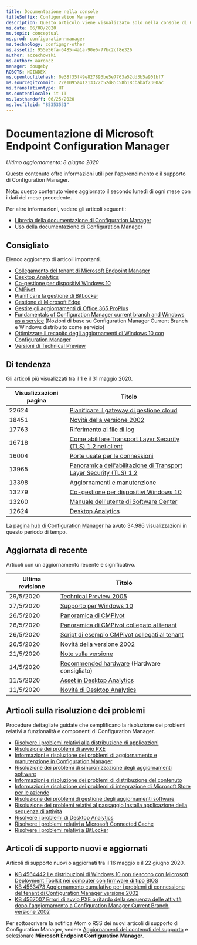 ```yaml
---
title: Documentazione nella console
titleSuffix: Configuration Manager
description: Questo articolo viene visualizzato solo nella console di Configuration Manager.
ms.date: 06/08/2020
ms.topic: conceptual
ms.prod: configuration-manager
ms.technology: configmgr-other
ms.assetid: 955e56fa-6485-4a1a-90e6-77bc2cf8e326
author: aczechowski
ms.author: aaroncz
manager: dougeby
ROBOTS: NOINDEX
ms.openlocfilehash: 0e38f35f49e827893be5e7763a52dd3b5a901bf7
ms.sourcegitcommit: 22e1095a41213372c52d85c58b18cbabaf2300ac
ms.translationtype: HT
ms.contentlocale: it-IT
ms.lasthandoff: 06/25/2020
ms.locfileid: "85353531"
---
```

<!-- 
- Feature 1357546
- This page displays in-console, under the Community workspace, Documentation node. 
- Don't use any relative links; must be full https://docs.microsoft.com and language neutral
- Process: https://microsoft.sharepoint.com/teams/ConfigMgr/Documents/ContentPub/Data%20collection%20process%20for%20Feature%201357546%20In-console%20documentation.docx?web=1
-->

# <a name="microsoft-endpoint-configuration-manager-documentation"></a>Documentazione di Microsoft Endpoint Configuration Manager

*Ultimo aggiornamento: 8 giugno 2020*

Questo contenuto offre informazioni utili per l'apprendimento e il supporto di Configuration Manager.

Nota: questo contenuto viene aggiornato il secondo lunedì di ogni mese con i dati del mese precedente.

Per altre informazioni, vedere gli articoli seguenti:

- [Libreria della documentazione di Configuration Manager](https://docs.microsoft.com/mem/configmgr)  
- [Uso della documentazione di Configuration Manager](https://docs.microsoft.com/mem/configmgr/core/understand/use-docs)

## <a name="recommended"></a>Consigliato

Elenco aggiornato di articoli importanti.

- [Collegamento del tenant di Microsoft Endpoint Manager](https://docs.microsoft.com/mem/configmgr/tenant-attach/device-sync-actions)
- [Desktop Analytics](https://docs.microsoft.com/mem/configmgr/desktop-analytics/overview)
- [Co-gestione per dispositivi Windows 10](https://docs.microsoft.com/mem/configmgr/comanage/overview)  
- [CMPivot](https://docs.microsoft.com/mem/configmgr/core/servers/manage/cmpivot)  
- [Pianificare la gestione di BitLocker](https://docs.microsoft.com/mem/configmgr/protect/plan-design/bitlocker-management)  
- [Gestione di Microsoft Edge](https://docs.microsoft.com/mem/configmgr/apps/deploy-use/deploy-edge)  
- [Gestire gli aggiornamenti di Office 365 ProPlus](https://docs.microsoft.com/mem/configmgr/sum/deploy-use/manage-office-365-proplus-updates)  
- [Fundamentals of Configuration Manager current branch and Windows as a service](https://docs.microsoft.com/mem/configmgr/core/understand/configuration-manager-and-windows-as-service) (Nozioni di base su Configuration Manager Current Branch e Windows distribuito come servizio)
- [Ottimizzare il recapito degli aggiornamenti di Windows 10 con Configuration Manager](https://docs.microsoft.com/mem/configmgr/sum/deploy-use/optimize-windows-10-update-delivery)
- [Versioni di Technical Preview](https://docs.microsoft.com/mem/configmgr/core/get-started/technical-preview)

## <a name="trending"></a>Di tendenza

Gli articoli più visualizzati tra il 1 e il 31 maggio 2020.

| Visualizzazioni pagina | Titolo |
|------------|-------|
| 22624 | [Pianificare il gateway di gestione cloud](https://docs.microsoft.com/mem/configmgr/core/clients/manage/cmg/plan-cloud-management-gateway) |
| 18451 | [Novità della versione 2002](https://docs.microsoft.com/mem/configmgr/core/plan-design/changes/whats-new-in-version-2002) |
| 17763 | [Riferimento ai file di log](https://docs.microsoft.com/mem/configmgr/core/plan-design/hierarchy/log-files) |
| 16718 | [Come abilitare Transport Layer Security (TLS) 1.2 nei client](https://docs.microsoft.com/mem/configmgr/core/plan-design/security/enable-tls-1-2-client) |
| 16004 | [Porte usate per le connessioni](https://docs.microsoft.com/mem/configmgr/core/plan-design/hierarchy/ports) |
| 13965 | [Panoramica dell'abilitazione di Transport Layer Security (TLS) 1.2](https://docs.microsoft.com/mem/configmgr/core/plan-design/security/enable-tls-1-2) |
| 13398 | [Aggiornamenti e manutenzione](https://docs.microsoft.com/mem/configmgr/core/servers/manage/updates) |
| 13279 | [Co-gestione per dispositivi Windows 10](https://docs.microsoft.com/mem/configmgr/comanage/overview) |
| 13260 | [Manuale dell'utente di Software Center](https://docs.microsoft.com/mem/configmgr/core/understand/software-center) |
| 12624 | [Desktop Analytics](https://docs.microsoft.com/mem/configmgr/desktop-analytics/overview) |

La [pagina hub di Configuration Manager](https://docs.microsoft.com/mem/configmgr/) ha avuto 34.986 visualizzazioni in questo periodo di tempo.

## <a name="recently-updated"></a>Aggiornata di recente

Articoli con un aggiornamento recente e significativo.

| Ultima revisione | Titolo |
|---------------|-------|
| 29/5/2020 | [Technical Preview 2005](https://docs.microsoft.com/mem/configmgr/core/get-started/2020/technical-preview-2005) |
| 27/5/2020 | [Supporto per Windows 10](https://docs.microsoft.com/mem/configmgr/core/plan-design/configs/support-for-windows-10) |
| 26/5/2020 | [Panoramica di CMPivot](https://docs.microsoft.com/mem/configmgr/core/servers/manage/cmpivot-overview) |
| 26/5/2020 | [Panoramica di CMPivot collegato al tenant](https://docs.microsoft.com/mem/configmgr/tenant-attach/cmpivot-overview-attached) |
| 26/5/2020 | [Script di esempio CMPivot collegati al tenant](https://docs.microsoft.com/mem/configmgr/tenant-attach/cmpivot-samples-attached) |
| 26/5/2020 | [Novità della versione 2002](https://docs.microsoft.com/mem/configmgr/core/plan-design/changes/whats-new-in-version-2002) |
| 21/5/2020 | [Note sulla versione](https://docs.microsoft.com/mem/configmgr/core/servers/deploy/install/release-notes) |
| 14/5/2020 | [Recommended hardware](https://docs.microsoft.com/mem/configmgr/core/plan-design/configs/recommended-hardware) (Hardware consigliato) |
| 11/5/2020 | [Asset in Desktop Analytics](https://docs.microsoft.com/mem/configmgr/desktop-analytics/about-assets) |
| 11/5/2020 | [Novità di Desktop Analytics](https://docs.microsoft.com/mem/configmgr/desktop-analytics/whats-new) |

## <a name="troubleshooting-articles"></a>Articoli sulla risoluzione dei problemi

Procedure dettagliate guidate che semplificano la risoluzione dei problemi relativi a funzionalità e componenti di Configuration Manager.

- [Risolvere i problemi relativi alla distribuzione di applicazioni](https://docs.microsoft.com/mem/configmgr/apps/understand/app-deployment-technical-reference)
- [Risoluzione dei problemi di avvio PXE](https://support.microsoft.com/help/4468612)
- [Informazioni e risoluzione dei problemi di aggiornamento e manutenzione in Configuration Manager](https://support.microsoft.com/help/4490424)
- [Risoluzione dei problemi di sincronizzazione degli aggiornamenti software](https://support.microsoft.com/help/10059)
- [Informazioni e risoluzione dei problemi di distribuzione del contenuto](https://support.microsoft.com/help/4482728)
- [Informazioni e risoluzione dei problemi di integrazione di Microsoft Store per le aziende](https://docs.microsoft.com/mem/configmgr/apps/deploy-use/troubleshoot-microsoft-store-for-business-integration)
- [Risoluzione dei problemi di gestione degli aggiornamenti software](https://support.microsoft.com/help/10680)
- [Risoluzione dei problemi relativi al passaggio Installa applicazione della sequenza di attività](https://support.microsoft.com/help/18408/)
- [Risolvere i problemi di Desktop Analytics](https://docs.microsoft.com/mem/configmgr/desktop-analytics/troubleshooting)
- [Risolvere i problemi relativi a Microsoft Connected Cache](https://docs.microsoft.com/mem/configmgr/core/servers/deploy/configure/troubleshoot-microsoft-connected-cache)
- [Risolvere i problemi relativi a BitLocker](https://docs.microsoft.com/mem/configmgr/protect/tech-ref/bitlocker/troubleshoot)

## <a name="new-and-updated-support-articles"></a>Articoli di supporto nuovi e aggiornati

Articoli di supporto nuovi o aggiornati tra il 16 maggio e il 22 giugno 2020.

- [KB 4564442 Le distribuzioni di Windows 10 non riescono con Microsoft Deployment Toolkit nei computer con firmware di tipo BIOS](https://support.microsoft.com/help/4564442)
- [KB 4563473 Aggiornamento cumulativo per i problemi di connessione del tenant di Configuration Manager versione 2002](https://support.microsoft.com/help/4563473)
- [KB 4567007 Errori di avvio PXE o ritardo della sequenza delle attività dopo l'aggiornamento a Configuration Manager Current Branch, versione 2002](https://support.microsoft.com/help/4567007)

Per sottoscrivere la notifica Atom o RSS dei nuovi articoli di supporto di Configuration Manager, vedere [Aggiornamenti dei contenuti del supporto](https://support.microsoft.com/help/4089498/) e selezionare **Microsoft Endpoint Configuration Manager**.  
